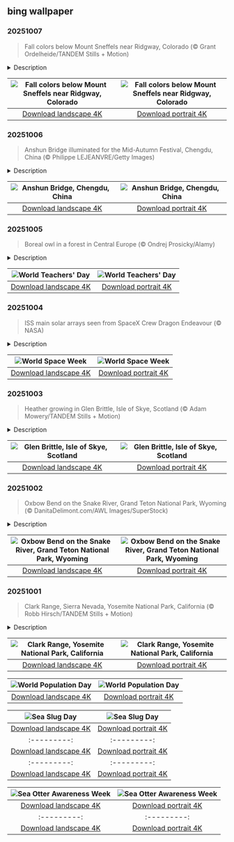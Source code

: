 ## bing wallpaper

### 20251007

> Fall colors below Mount Sneffels near Ridgway, Colorado (© Grant Ordelheide/TANDEM Stills + Motion)

<details>
<summary>Description</summary>

> It's that time of year when the hills shed their summer greens, unveiling a blaze of colors that lights up the season. The change usually begins in September and early October, with higher slopes turning first, followed by the lower valleys. Among the stars of this display are the aspens, whose leaves shimmer like gold coins in the sunlight. The magic of aspen colors, however, isn't guaranteed year after year. Their golden glow depends on many factors—tree health, local weather shifts, soil moisture, and where they grow in terms of elevation and latitude. Healthy aspens are the true stars of the season: strong, thriving groves burst with brighter colors and hold onto their leaves longer, while stressed or weakened trees often fade quickly, offering only a glimpse of their usual brilliance. Today's image captures their full glow at the base of Mount Sneffels, the highest peak in Colorado's Sneffels Range, rising more than 7,000 feet above the town of Ridgway.
> 
> 
> 
> 

</details>

| ![Fall colors below Mount Sneffels near Ridgway, Colorado](https://cn.bing.com/th?id=OHR.RidgwayAspens_EN-US0136548884_UHD.jpg&pid=hp&w=400&h=224&rs=1&c=4) | ![Fall colors below Mount Sneffels near Ridgway, Colorado](https://cn.bing.com/th?id=OHR.RidgwayAspens_EN-US0136548884_1080x1920.jpg&pid=hp&w=155&h=315&rs=1&c=4) |
|:---------:|:---------:|
| [Download landscape 4K](https://cn.bing.com/th?id=OHR.RidgwayAspens_EN-US0136548884_UHD.jpg) | [Download portrait 4K](https://cn.bing.com/th?id=OHR.RidgwayAspens_EN-US0136548884_1080x1920.jpg) |

### 20251006

> Anshun Bridge illuminated for the Mid-Autumn Festival, Chengdu, China (© Philippe LEJEANVRE/Getty Images)

<details>
<summary>Description</summary>

> The shiver felt under a full autumn moon, when the air hints at winter's arrival, has a way of lingering in memory. One of China's most cherished holidays, the Mid-Autumn Festival—also known as the Moon Festival—adds another touch of magic to the end of the harvest season. It's celebrated on the 15th day of the eighth lunar month of the Chinese calendar—this year, on October 6. According to legend, it's also the night when the moon goddess Chang'e watches over the world.
> 
> Families gather to share mooncakes—round pastries filled with sweet or savory goodness—and enjoy lanterns, moon gazing, and heartfelt reunions. One of the most enchanting sights is the Anshun Bridge in Chengdu, China—seen in today's image—glowing in golden light to honor the festival. Its arches reflect in the Jin River, creating a dreamy scene. In the United States, communities with Asian heritage celebrate with lantern parades, mooncake tastings, and cultural gatherings in cities like San Francisco, New York, and Dallas. Tonight, let the light guide you to the moon and back.
> 
> 

</details>

| ![Anshun Bridge, Chengdu, China](https://cn.bing.com/th?id=OHR.AnshunBridge_EN-US0059795497_UHD.jpg&pid=hp&w=400&h=224&rs=1&c=4) | ![Anshun Bridge, Chengdu, China](https://cn.bing.com/th?id=OHR.AnshunBridge_EN-US0059795497_1080x1920.jpg&pid=hp&w=155&h=315&rs=1&c=4) |
|:---------:|:---------:|
| [Download landscape 4K](https://cn.bing.com/th?id=OHR.AnshunBridge_EN-US0059795497_UHD.jpg) | [Download portrait 4K](https://cn.bing.com/th?id=OHR.AnshunBridge_EN-US0059795497_1080x1920.jpg) |

### 20251005

> Boreal owl in a forest in Central Europe (© Ondrej Prosicky/Alamy)

<details>
<summary>Description</summary>

> The tradition of teaching is deeply rooted in human history. Today, we honor those who dedicate their lives to sharing knowledge and shaping minds. Happy World Teachers' Day to all the educators who have helped us become who we are.
> 
> From Confucius in ancient China to Socrates, Plato, and Aristotle in ancient Greece, and Maria Montessori in 20th-century Italy, teachers have not only shaped lives—they've shaped history. Many cultural icons once stood at the front of a classroom. Did you know that Stephen King, for instance, taught English before becoming a bestselling author?
> 
> Teachers are essential pillars of a thriving society. Recognizing this, UNESCO and the International Labour Organization established October 5 as World Teachers' Day in 1994 to celebrate and support educators worldwide. As a tribute to wisdom, today's image features a boreal owl. The owl has long symbolized intelligence and insight. One of the earliest associations comes from Greek mythology: the goddess of wisdom, Athena, was often depicted with a small owl, her sacred animal. This nocturnal companion came to represent clarity, perception, and the ability to see beyond the surface.

</details>

| ![World Teachers' Day](https://cn.bing.com/th?id=OHR.TeacherOwl_EN-US9991815804_UHD.jpg&pid=hp&w=400&h=224&rs=1&c=4) | ![World Teachers' Day](https://cn.bing.com/th?id=OHR.TeacherOwl_EN-US9991815804_1080x1920.jpg&pid=hp&w=155&h=315&rs=1&c=4) |
|:---------:|:---------:|
| [Download landscape 4K](https://cn.bing.com/th?id=OHR.TeacherOwl_EN-US9991815804_UHD.jpg) | [Download portrait 4K](https://cn.bing.com/th?id=OHR.TeacherOwl_EN-US9991815804_1080x1920.jpg) |

### 20251004

> ISS main solar arrays seen from SpaceX Crew Dragon Endeavour (© NASA)

<details>
<summary>Description</summary>

> From October 4 to 10, World Space Week invites us to transcend our earthly bounds and chase the stars. It was born from the launch of Sputnik 1 by the USSR in 1957 and the signing of the Outer Space Treaty in 1967, a pioneering international commitment to peaceful cosmic exploration. During this week, classrooms buzz with experiments, planetariums echo with wonder, and telescopes bridge the gap to distant galaxies. Together, these moments weave a universal story of science, discovery, and humanity's relentless drive to push boundaries. The week's mission is clear: to ignite the next generation of explorers, engineers, and dreamers ready to rewrite the cosmos.
> 
> Today's image captures the International Space Station, a vast laboratory built by 15 nations, orbiting about 260 miles above Earth. Its solar arrays soak up sunlight to power groundbreaking research on microgravity, technology, and human survival beyond our planet. Shot from the SpaceX Crew Dragon Endeavour—a reusable spacecraft that has completed six missions since 2020, ferrying astronauts and cargo—this scene embodies what humanity can achieve when it chooses cooperation over competition. Each gleaming panel makes it clear: the final frontier is within reach, and the audacity to explore it defines us.
> 
> 

</details>

| ![World Space Week](https://cn.bing.com/th?id=OHR.DragonEndeavour_EN-US9321246369_UHD.jpg&pid=hp&w=400&h=224&rs=1&c=4) | ![World Space Week](https://cn.bing.com/th?id=OHR.DragonEndeavour_EN-US9321246369_1080x1920.jpg&pid=hp&w=155&h=315&rs=1&c=4) |
|:---------:|:---------:|
| [Download landscape 4K](https://cn.bing.com/th?id=OHR.DragonEndeavour_EN-US9321246369_UHD.jpg) | [Download portrait 4K](https://cn.bing.com/th?id=OHR.DragonEndeavour_EN-US9321246369_1080x1920.jpg) |

### 20251003

> Heather growing in Glen Brittle, Isle of Skye, Scotland (© Adam Mowery/TANDEM Stills + Motion)

<details>
<summary>Description</summary>

> Mists curl, waters glimmer, and legends linger—welcome to Glen Brittle. On the Isle of Skye, Scotland's fabled 'Misty Isle,' the glen stretches in a sweep of purple heather carpeting its rugged slopes. The landscape hums with echoes of the past: dinosaurs left footprints on these cliffs long before Mesolithic hunters traced its streams over 8,000 years ago. In the 9th century, seafaring Norse Vikings settled here. Centuries later, the powerful MacLeod and MacDonald clans claimed these lands, their castles standing guard over countless battles and alliances.
> 
> Among the hills and hidden lochs, the Fairy Pools shimmer in emerald and turquoise, tumbling over volcanic rock—a place where, according to local tales, fairies once danced under the moonlight. Nearby, Loch Coruisk, the 'Cauldron of Waters,' tucked beneath the jagged Black Cuillin peaks, is said to be haunted by a kelpie, a shape-shifting water spirit. Red deer glide silently through the heather, rabbits vanish along secret trails, and golden eagles wheel above. Glen Brittle is where geology, wildlife, and human history intertwine. Every stone, waterfall, and valley tells a story—step softly and listen closely.
> 
> 

</details>

| ![Glen Brittle, Isle of Skye, Scotland](https://cn.bing.com/th?id=OHR.SkyeHeather_EN-US9221942108_UHD.jpg&pid=hp&w=400&h=224&rs=1&c=4) | ![Glen Brittle, Isle of Skye, Scotland](https://cn.bing.com/th?id=OHR.SkyeHeather_EN-US9221942108_1080x1920.jpg&pid=hp&w=155&h=315&rs=1&c=4) |
|:---------:|:---------:|
| [Download landscape 4K](https://cn.bing.com/th?id=OHR.SkyeHeather_EN-US9221942108_UHD.jpg) | [Download portrait 4K](https://cn.bing.com/th?id=OHR.SkyeHeather_EN-US9221942108_1080x1920.jpg) |

### 20251002

> Oxbow Bend on the Snake River, Grand Teton National Park, Wyoming (© DanitaDelimont.com/AWL Images/SuperStock)

<details>
<summary>Description</summary>

> Beyond water, rivers carry life, history, and stories. They are nature's ever-moving contribution to our landscapes, flowing through lands and across time. One such gem is the Snake River, which winds through Grand Teton National Park in Wyoming. A particularly stunning spot along this river is Oxbow Bend—featured in today's image—where calm waters reflect the towering Teton Range, and wildlife such as moose and bald eagles thrive. Here, water flows freely, unbound by concrete or commerce, protected by the Wild and Scenic Rivers Act, signed on this day in 1968.
> 
> This landmark law is a promise: that some rivers shall run wild forever. It safeguards waters with 'outstandingly remarkable' beauty, ecology, and spirit—rivers that sing of wilderness and whisper of heritage. The Snake River Headwaters, including Oxbow Bend, joined this sacred list in 2009, ensuring its reflections remain undisturbed and its rhythms unbroken.
> 
> At dawn, mist dances over the bend, and the mountains blush with the first light. Visitors pause, hushed by nature's poetry. Thanks to this Act, the river's story flows on—untamed, unspoiled, unforgettable.

</details>

| ![Oxbow Bend on the Snake River, Grand Teton National Park, Wyoming](https://cn.bing.com/th?id=OHR.OxbowBend_EN-US8471628790_UHD.jpg&pid=hp&w=400&h=224&rs=1&c=4) | ![Oxbow Bend on the Snake River, Grand Teton National Park, Wyoming](https://cn.bing.com/th?id=OHR.OxbowBend_EN-US8471628790_1080x1920.jpg&pid=hp&w=155&h=315&rs=1&c=4) |
|:---------:|:---------:|
| [Download landscape 4K](https://cn.bing.com/th?id=OHR.OxbowBend_EN-US8471628790_UHD.jpg) | [Download portrait 4K](https://cn.bing.com/th?id=OHR.OxbowBend_EN-US8471628790_1080x1920.jpg) |

### 20251001

> Clark Range, Sierra Nevada, Yosemite National Park, California (© Robb Hirsch/TANDEM Stills + Motion)

<details>
<summary>Description</summary>

> This year marks another milestone in the legacy of Yosemite National Park, a sanctuary protected since 1864 and celebrated for its awe-inspiring grandeur and ecological significance. Nestled in the heart of the Sierra Nevada, Yosemite's nearly 1,200 square miles cradle granite giants, cascading waterfalls, and ancient sequoias. Among its lesser-known treasures lies the Clark Range—the rugged, high-elevation spine seen in today's image. It was named after Galen Clark, Yosemite's first guardian and a pioneer of conservation.
> 
> The Clark Range stands as a quiet sentinel to Yosemite's southern wilderness, its peaks etched by glaciers and crowned with alpine meadows. Here, the wind whispers through whitebark pines and the sky opens wide, echoing the spirit of foresight that birthed the park.
> 
> As we honor Yosemite's anniversary, we celebrate not only its grandeur but the enduring vision of those who fought to preserve it. From the valley's granite walls to the Clark Range's serene heights, this national park remains a living poem—written in stone, water, and time.

</details>

| ![Clark Range, Yosemite National Park, California](https://cn.bing.com/th?id=OHR.YosemiteClark_EN-US8503376225_UHD.jpg&pid=hp&w=400&h=224&rs=1&c=4) | ![Clark Range, Yosemite National Park, California](https://cn.bing.com/th?id=OHR.YosemiteClark_EN-US8503376225_1080x1920.jpg&pid=hp&w=155&h=315&rs=1&c=4) |
|:---------:|:---------:|
| [Download landscape 4K](https://cn.bing.com/th?id=OHR.YosemiteClark_EN-US8503376225_UHD.jpg) | [Download portrait 4K](https://cn.bing.com/th?id=OHR.YosemiteClark_EN-US8503376225_1080x1920.jpg) | portrait 4K](https://cn.bing.com/th?id=OHR.EucalyptusKoala_EN-US8743417111_1080x1920.jpg) |-US8966537355_UHD.jpg) | [Download portrait 4K](https://cn.bing.com/th?id=OHR.HoutenHouses_EN-US8966537355_1080x1920.jpg) |com/th?id=OHR.ToucanForest_EN-US8319635845_1080x1920.jpg) |ing to ensure future generations can thrive on a planet with finite resources.
> 
> 

</details>

| ![World Population Day](https://cn.bing.com/th?id=OHR.TokyoSunrise_EN-US4269783992_UHD.jpg&pid=hp&w=400&h=224&rs=1&c=4) | ![World Population Day](https://cn.bing.com/th?id=OHR.TokyoSunrise_EN-US4269783992_1080x1920.jpg&pid=hp&w=155&h=315&rs=1&c=4) |
|:---------:|:---------:|
| [Download landscape 4K](https://cn.bing.com/th?id=OHR.TokyoSunrise_EN-US4269783992_UHD.jpg) | [Download portrait 4K](https://cn.bing.com/th?id=OHR.TokyoSunrise_EN-US4269783992_1080x1920.jpg) |56_1080x1920.jpg) |R.CuteChameleon_EN-US6483346105_1080x1920.jpg) |30_UHD.jpg) | [Download portrait 4K](https://cn.bing.com/th?id=OHR.SealRiver_EN-US6267835630_1080x1920.jpg) |e a more fitting name. Someone call Terry.
> 
> 

</details>

| ![Sea Slug Day](https://cn.bing.com/th?id=OHR.SeaAngel_EN-US5531672696_UHD.jpg&pid=hp&w=400&h=224&rs=1&c=4) | ![Sea Slug Day](https://cn.bing.com/th?id=OHR.SeaAngel_EN-US5531672696_1080x1920.jpg&pid=hp&w=155&h=315&rs=1&c=4) |
|:---------:|:---------:|
| [Download landscape 4K](https://cn.bing.com/th?id=OHR.SeaAngel_EN-US5531672696_UHD.jpg) | [Download portrait 4K](https://cn.bing.com/th?id=OHR.SeaAngel_EN-US5531672696_1080x1920.jpg) |OHR.DarkSkyAcadia_EN-US6966527964_1080x1920.jpg) |.bing.com/th?id=OHR.GoldenJellyfish_EN-US6743816471_1080x1920.jpg&pid=hp&w=155&h=315&rs=1&c=4) |
|:---------:|:---------:|
| [Download landscape 4K](https://cn.bing.com/th?id=OHR.GoldenJellyfish_EN-US6743816471_UHD.jpg) | [Download portrait 4K](https://cn.bing.com/th?id=OHR.GoldenJellyfish_EN-US6743816471_1080x1920.jpg) |ng.com/th?id=OHR.LastDollarRoad_EN-US7923638318_UHD.jpg&pid=hp&w=400&h=224&rs=1&c=4) | ![First day of autumn](https://cn.bing.com/th?id=OHR.LastDollarRoad_EN-US7923638318_1080x1920.jpg&pid=hp&w=155&h=315&rs=1&c=4) |
|:---------:|:---------:|
| [Download landscape 4K](https://cn.bing.com/th?id=OHR.LastDollarRoad_EN-US7923638318_UHD.jpg) | [Download portrait 4K](https://cn.bing.com/th?id=OHR.LastDollarRoad_EN-US7923638318_1080x1920.jpg) |ppers who hunted otters to near extinction before they were protected by law. Although sea otter populations have rebounded, they are still considered endangered. Otters live along the Pacific Coast of North America, from California up to Alaska. Although they can walk on land, they almost never find the need or desire to, even when it's nap time. When they're ready for a snooze, they'll raft up, wrap themselves in a strand of kelp to keep them from drifting away, and recline on the world's biggest waterbed.

</details>

| ![Sea Otter Awareness Week](https://cn.bing.com/th?id=OHR.SitkaOtters_EN-US7714053956_UHD.jpg&pid=hp&w=400&h=224&rs=1&c=4) | ![Sea Otter Awareness Week](https://cn.bing.com/th?id=OHR.SitkaOtters_EN-US7714053956_1080x1920.jpg&pid=hp&w=155&h=315&rs=1&c=4) |
|:---------:|:---------:|
| [Download landscape 4K](https://cn.bing.com/th?id=OHR.SitkaOtters_EN-US7714053956_UHD.jpg) | [Download portrait 4K](https://cn.bing.com/th?id=OHR.SitkaOtters_EN-US7714053956_1080x1920.jpg) |oo_EN-US7569665443_UHD.jpg&pid=hp&w=400&h=224&rs=1&c=4) | ![World Bamboo Day](https://cn.bing.com/th?id=OHR.ArashiyamaBamboo_EN-US7569665443_1080x1920.jpg&pid=hp&w=155&h=315&rs=1&c=4) |
|:---------:|:---------:|
| [Download landscape 4K](https://cn.bing.com/th?id=OHR.ArashiyamaBamboo_EN-US7569665443_UHD.jpg) | [Download portrait 4K](https://cn.bing.com/th?id=OHR.ArashiyamaBamboo_EN-US7569665443_1080x1920.jpg) |